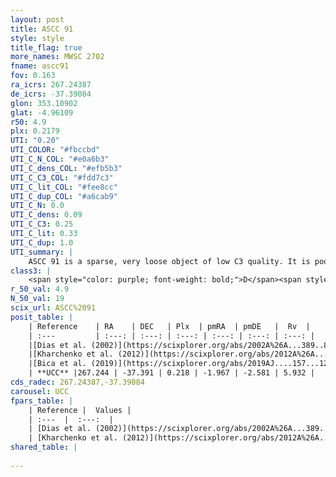 ```yaml
---
layout: post
title: ASCC 91
style: style
title_flag: true
more_names: MWSC 2702
fname: ascc91
fov: 0.163
ra_icrs: 267.24387
de_icrs: -37.39084
glon: 353.10902
glat: -4.96109
r50: 4.9
plx: 0.2179
UTI: "0.20"
UTI_COLOR: "#fbccbd"
UTI_C_N_COL: "#e0a6b3"
UTI_C_dens_COL: "#efb5b3"
UTI_C_C3_COL: "#fdd7c3"
UTI_C_lit_COL: "#fee8cc"
UTI_C_dup_COL: "#a6cab9"
UTI_C_N: 0.0
UTI_C_dens: 0.09
UTI_C_C3: 0.25
UTI_C_lit: 0.33
UTI_C_dup: 1.0
UTI_summary: |
    ASCC 91 is a sparse, very loose object of low C3 quality. It is poorly studied in the literature, with no articles listed in the last 6 years.<br><br><span style="color: #99180f; font-weight: bold;">Warning: </span>contains less than 25 stars with <i>P>0.5</i> estimated.
class3: |
    <span style="color: purple; font-weight: bold;">D</span><span style="color: #FFC300; font-weight: bold;">B</span>
r_50_val: 4.9
N_50_val: 19
scix_url: ASCC%2091
posit_table: |
    | Reference    | RA    | DEC   | Plx  | pmRA  | pmDE   |  Rv  |
    | :---         | :---: | :---: | :---: | :---: | :---: | :---: |
    |[Dias et al. (2002)](https://scixplorer.org/abs/2002A%26A...389..871D) | 267.225 | -37.36 | -- | -1.64 | -4.18 | -14.51 |
    |[Kharchenko et al. (2012)](https://scixplorer.org/abs/2012A%26A...543A.156K) | 267.21 | -37.37 | -- | 2.0 | -4.2 | -- |
    |[Bica et al. (2019)](https://scixplorer.org/abs/2019AJ....157...12B) | 267.227 | -37.363 | -- | -- | -- | -- |
    | **UCC** |267.244 | -37.391 | 0.218 | -1.967 | -2.581 | 5.932 | 
cds_radec: 267.24387,-37.39084
carousel: UCC
fpars_table: |
    | Reference |  Values |
    | :---  |  :---:  |
    | [Dias et al. (2002)](https://scixplorer.org/abs/2002A%26A...389..871D) | `E(B-V)=0.1, Dist=800.0, Age=8.65, [Fe/H]=-0.035` |
    | [Kharchenko et al. (2012)](https://scixplorer.org/abs/2012A%26A...543A.156K) | `e_bv=0.104, distance=858, log_age=8.65, metallicity=-0.035` |
shared_table: |
    
---
```

